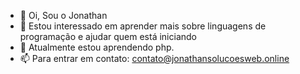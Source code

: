 - 👋 Oi, Sou o Jonathan
- 👀 Estou interessado em aprender mais sobre linguagens de programação e ajudar quem está iniciando
- 🌱 Atualmente estou aprendendo php. 
- 📫 Para entrar em contato: contato@jonathansolucoesweb.online



